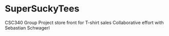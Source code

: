 # SuperSuckyTees
CSC340 Group Project store front for T-shirt sales
Collaborative effort with Sebastian Schwagerl
